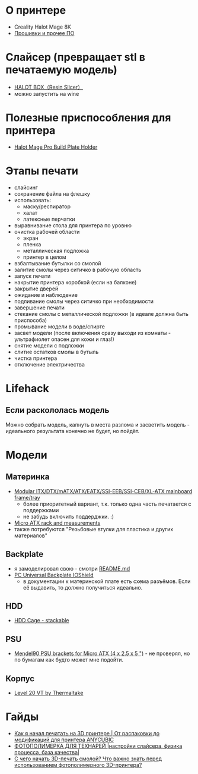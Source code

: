 # О принтере
* Creality Halot Mage 8K
* [Прошивки и прочее ПО](https://www.creality.com/pages/download-halot-mage)

# Слайсер (превращает stl в печатаемую модель)
* [HALOT BOX（Resin Slicer） ](https://www.crealitycloud.com/downloads/software/halot-box/Windows)
* можно запустить на wine

# Полезные приспособления для принтера
* [Halot Mage Pro Build Plate Holder](https://www.thingiverse.com/thing:6100487)

# Этапы печати
* слайсинг
* сохранение файла на флешку
* использовать:
  * маску/респиратор
  * халат
  * латексные перчатки
* выравнивание стола для принтера по уровню
* очистка рабочей области
  * экран
  * пленка
  * металлическая подложка
  * принтер в целом
* взбалтывание бутылки со смолой
* залитие смолы через ситичко в рабочую область
* запуск печати
* накрытие принтера коробкой (если на балконе)
* закрытие дверей
* ожидание и наблюдение
* подливание смолы через ситичко при необходимости
* завершение печати
* стекание смолы с металлической подложки (в идеале должна быть приспособа)
* промывание модели в воде/спирте
* засвет модели (после включения сразу выходи из комнаты - ультрафиолет опасен для кожи и глаз!)
* снятие модели с подложки
* слитие остатков смолы в бутыль
* чистка принтера
* отключение электричества

# Lifehack
## Если раскололась модель
Можно собрать модель, капнуть в места разлома и засветить модель - идеального результата конечно не будет, но пойдёт.

# Модели
## Материнка
* [Modular ITX/DTX/mATX/ATX/EATX/SSI-EEB/SSI-CEB/XL-ATX mainboard frame/tray](https://www.thingiverse.com/thing:4355821)
    * более приоритетный вариант, т.к. только одна часть печатается с поддержками
    * не забудь включить поддерджки. :)
* [Micro ATX rack and measurements](https://www.thingiverse.com/thing:5155837)
* также потребуются "Резьбовые втулки для пластика и других материалов"

## Backplate
* я замоделировал свою - смотри [README.md](docs/case/shield/README.md)
* [PC Universal Backplate IOShield](https://www.thingiverse.com/thing:3609985)
  * в документации к материнской плате есть схема разъёмов. Если её выдавить, то должно получиться идеально.

## HDD
* [HDD Cage - stackable](https://www.thingiverse.com/thing:3601916)

## PSU
* [Mendel90 PSU brackets for Micro ATX (4 x 2.5 x 5 ")](https://www.thingiverse.com/thing:1243408) - не проверял, но по бумагам как будто может мне подойти.

## Корпус
* [Level 20 VT by Thermaltake](https://www.thingiverse.com/thing:3549797)

# Гайды
* [Как я начал печатать на 3D принтере | От распаковки до модификаций для принтера ANYCUBIC](https://www.youtube.com/watch?v=7lgE-Rmg2JU)
* [ФОТОПОЛИМЕРКА ДЛЯ ТЕХНАРЕЙ |настройки слайсера, физика процесса, база качества|](https://www.youtube.com/watch?v=6S0vq4U3uE8)
* [С чего начать 3D-печать смолой? Что важно знать перед использованием фотополимерного 3D-принтера?](https://www.youtube.com/watch?v=k844-qZhdHI)
